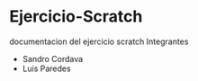# Ejercicio-Scratch
documentacion del ejercicio scratch
Integrantes
- Sandro Cordava
- Luis Paredes
